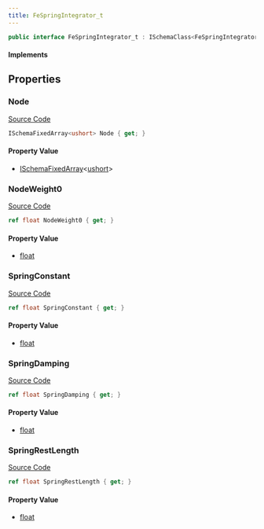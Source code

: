 ```yaml
---
title: FeSpringIntegrator_t
---
```


```csharp
public interface FeSpringIntegrator_t : ISchemaClass<FeSpringIntegrator_t>, ISchemaField, ISchemaClass, INativeHandle
```

#### Implements

## Properties

### Node

[Source Code](https://github.com/swiftly-solution/swiftlys2/blob/main/managed/src/SwiftlyS2.Generated/Schemas/Interfaces/FeSpringIntegrator_t.cs#L17)

```csharp
ISchemaFixedArray<ushort> Node { get; }
```

#### Property Value

- [ISchemaFixedArray](/docs/api/shared/schemas/ischemafixedarray-1)<[ushort](https://learn.microsoft.com/dotnet/api/system.uint16)>

### NodeWeight0

[Source Code](https://github.com/swiftly-solution/swiftlys2/blob/main/managed/src/SwiftlyS2.Generated/Schemas/Interfaces/FeSpringIntegrator_t.cs#L25)

```csharp
ref float NodeWeight0 { get; }
```

#### Property Value

- [float](https://learn.microsoft.com/dotnet/api/system.single)

### SpringConstant

[Source Code](https://github.com/swiftly-solution/swiftlys2/blob/main/managed/src/SwiftlyS2.Generated/Schemas/Interfaces/FeSpringIntegrator_t.cs#L21)

```csharp
ref float SpringConstant { get; }
```

#### Property Value

- [float](https://learn.microsoft.com/dotnet/api/system.single)

### SpringDamping

[Source Code](https://github.com/swiftly-solution/swiftlys2/blob/main/managed/src/SwiftlyS2.Generated/Schemas/Interfaces/FeSpringIntegrator_t.cs#L23)

```csharp
ref float SpringDamping { get; }
```

#### Property Value

- [float](https://learn.microsoft.com/dotnet/api/system.single)

### SpringRestLength

[Source Code](https://github.com/swiftly-solution/swiftlys2/blob/main/managed/src/SwiftlyS2.Generated/Schemas/Interfaces/FeSpringIntegrator_t.cs#L19)

```csharp
ref float SpringRestLength { get; }
```

#### Property Value

- [float](https://learn.microsoft.com/dotnet/api/system.single)

